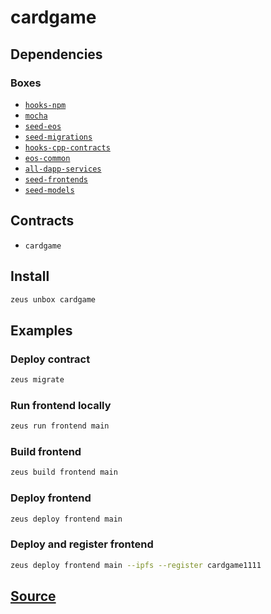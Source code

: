 
cardgame 
====================




## Dependencies
### Boxes
* [`hooks-npm`](hooks-npm.md)
* [`mocha`](mocha.md)
* [`seed-eos`](seed-eos.md)
* [`seed-migrations`](seed-migrations.md)
* [`hooks-cpp-contracts`](hooks-cpp-contracts.md)
* [`eos-common`](eos-common.md)
* [`all-dapp-services`](all-dapp-services.md)
* [`seed-frontends`](seed-frontends.md)
* [`seed-models`](seed-models.md)


## Contracts
* `cardgame`
## Install
```bash
zeus unbox cardgame
```
## Examples
### Deploy contract 
```bash
zeus migrate
```
### Run frontend locally 
```bash
zeus run frontend main
```
### Build frontend 
```bash
zeus build frontend main
```
### Deploy frontend 
```bash
zeus deploy frontend main
```
### Deploy and register frontend 
```bash
zeus deploy frontend main --ipfs --register cardgame1111
```





## [Source](https://github.com/liquidapps-io/zeus-sdk/tree/master/boxes/groups/undefined/cardgame)
